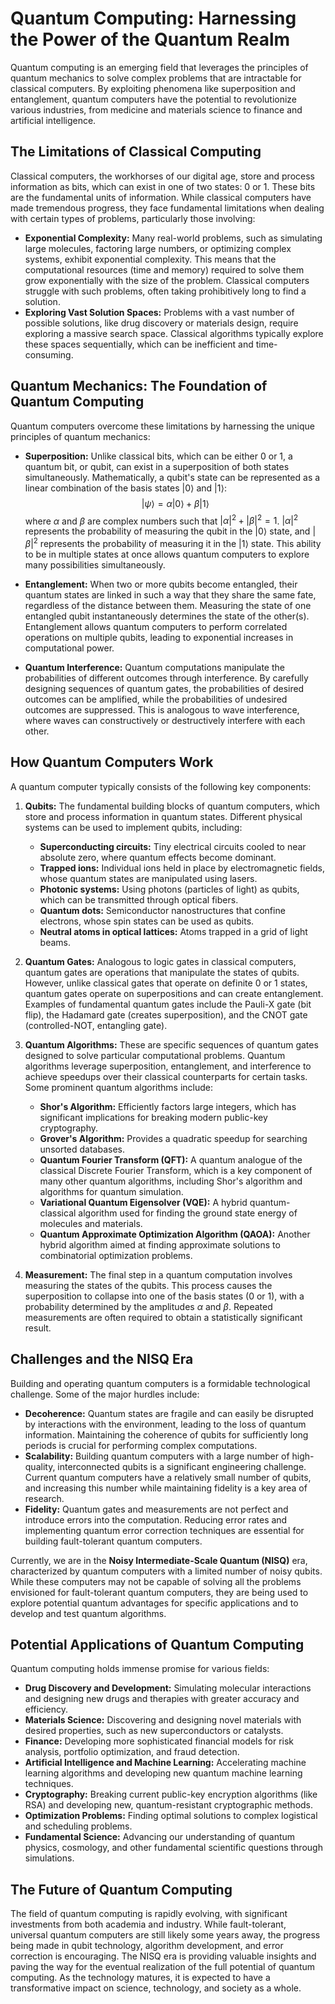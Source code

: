 # Quantum Computing: Harnessing the Power of the Quantum Realm

Quantum computing is an emerging field that leverages the principles of quantum mechanics to solve complex problems that are intractable for classical computers. By exploiting phenomena like superposition and entanglement, quantum computers have the potential to revolutionize various industries, from medicine and materials science to finance and artificial intelligence.

## The Limitations of Classical Computing

Classical computers, the workhorses of our digital age, store and process information as bits, which can exist in one of two states: 0 or 1. These bits are the fundamental units of information. While classical computers have made tremendous progress, they face fundamental limitations when dealing with certain types of problems, particularly those involving:

* **Exponential Complexity:** Many real-world problems, such as simulating large molecules, factoring large numbers, or optimizing complex systems, exhibit exponential complexity. This means that the computational resources (time and memory) required to solve them grow exponentially with the size of the problem. Classical computers struggle with such problems, often taking prohibitively long to find a solution.
* **Exploring Vast Solution Spaces:** Problems with a vast number of possible solutions, like drug discovery or materials design, require exploring a massive search space. Classical algorithms typically explore these spaces sequentially, which can be inefficient and time-consuming.

## Quantum Mechanics: The Foundation of Quantum Computing

Quantum computers overcome these limitations by harnessing the unique principles of quantum mechanics:

* **Superposition:** Unlike classical bits, which can be either 0 or 1, a quantum bit, or qubit, can exist in a superposition of both states simultaneously. Mathematically, a qubit's state can be represented as a linear combination of the basis states $|0\rangle$ and $|1\rangle$:
  $$|\psi\rangle = \alpha|0\rangle + \beta|1\rangle$$
  where $\alpha$ and $\beta$ are complex numbers such that $|\alpha|^2 + |\beta|^2 = 1$. $|\alpha|^2$ represents the probability of measuring the qubit in the $|0\rangle$ state, and $|\beta|^2$ represents the probability of measuring it in the $|1\rangle$ state. This ability to be in multiple states at once allows quantum computers to explore many possibilities simultaneously.

* **Entanglement:** When two or more qubits become entangled, their quantum states are linked in such a way that they share the same fate, regardless of the distance between them. Measuring the state of one entangled qubit instantaneously determines the state of the other(s). Entanglement allows quantum computers to perform correlated operations on multiple qubits, leading to exponential increases in computational power.

* **Quantum Interference:** Quantum computations manipulate the probabilities of different outcomes through interference. By carefully designing sequences of quantum gates, the probabilities of desired outcomes can be amplified, while the probabilities of undesired outcomes are suppressed. This is analogous to wave interference, where waves can constructively or destructively interfere with each other.

## How Quantum Computers Work

A quantum computer typically consists of the following key components:

1.  **Qubits:** The fundamental building blocks of quantum computers, which store and process information in quantum states. Different physical systems can be used to implement qubits, including:
    * **Superconducting circuits:** Tiny electrical circuits cooled to near absolute zero, where quantum effects become dominant.
    * **Trapped ions:** Individual ions held in place by electromagnetic fields, whose quantum states are manipulated using lasers.
    * **Photonic systems:** Using photons (particles of light) as qubits, which can be transmitted through optical fibers.
    * **Quantum dots:** Semiconductor nanostructures that confine electrons, whose spin states can be used as qubits.
    * **Neutral atoms in optical lattices:** Atoms trapped in a grid of light beams.

2.  **Quantum Gates:** Analogous to logic gates in classical computers, quantum gates are operations that manipulate the states of qubits. However, unlike classical gates that operate on definite 0 or 1 states, quantum gates operate on superpositions and can create entanglement. Examples of fundamental quantum gates include the Pauli-X gate (bit flip), the Hadamard gate (creates superposition), and the CNOT gate (controlled-NOT, entangling gate).

3.  **Quantum Algorithms:** These are specific sequences of quantum gates designed to solve particular computational problems. Quantum algorithms leverage superposition, entanglement, and interference to achieve speedups over their classical counterparts for certain tasks. Some prominent quantum algorithms include:
    * **Shor's Algorithm:** Efficiently factors large integers, which has significant implications for breaking modern public-key cryptography.
    * **Grover's Algorithm:** Provides a quadratic speedup for searching unsorted databases.
    * **Quantum Fourier Transform (QFT):** A quantum analogue of the classical Discrete Fourier Transform, which is a key component of many other quantum algorithms, including Shor's algorithm and algorithms for quantum simulation.
    * **Variational Quantum Eigensolver (VQE):** A hybrid quantum-classical algorithm used for finding the ground state energy of molecules and materials.
    * **Quantum Approximate Optimization Algorithm (QAOA):** Another hybrid algorithm aimed at finding approximate solutions to combinatorial optimization problems.

4.  **Measurement:** The final step in a quantum computation involves measuring the states of the qubits. This process causes the superposition to collapse into one of the basis states (0 or 1), with a probability determined by the amplitudes $\alpha$ and $\beta$. Repeated measurements are often required to obtain a statistically significant result.

## Challenges and the NISQ Era

Building and operating quantum computers is a formidable technological challenge. Some of the major hurdles include:

* **Decoherence:** Quantum states are fragile and can easily be disrupted by interactions with the environment, leading to the loss of quantum information. Maintaining the coherence of qubits for sufficiently long periods is crucial for performing complex computations.
* **Scalability:** Building quantum computers with a large number of high-quality, interconnected qubits is a significant engineering challenge. Current quantum computers have a relatively small number of qubits, and increasing this number while maintaining fidelity is a key area of research.
* **Fidelity:** Quantum gates and measurements are not perfect and introduce errors into the computation. Reducing error rates and implementing quantum error correction techniques are essential for building fault-tolerant quantum computers.

Currently, we are in the **Noisy Intermediate-Scale Quantum (NISQ)** era, characterized by quantum computers with a limited number of noisy qubits. While these computers may not be capable of solving all the problems envisioned for fault-tolerant quantum computers, they are being used to explore potential quantum advantages for specific applications and to develop and test quantum algorithms.

## Potential Applications of Quantum Computing

Quantum computing holds immense promise for various fields:

* **Drug Discovery and Development:** Simulating molecular interactions and designing new drugs and therapies with greater accuracy and efficiency.
* **Materials Science:** Discovering and designing novel materials with desired properties, such as new superconductors or catalysts.
* **Finance:** Developing more sophisticated financial models for risk analysis, portfolio optimization, and fraud detection.
* **Artificial Intelligence and Machine Learning:** Accelerating machine learning algorithms and developing new quantum machine learning techniques.
* **Cryptography:** Breaking current public-key encryption algorithms (like RSA) and developing new, quantum-resistant cryptographic methods.
* **Optimization Problems:** Finding optimal solutions to complex logistical and scheduling problems.
* **Fundamental Science:** Advancing our understanding of quantum physics, cosmology, and other fundamental scientific questions through simulations.

## The Future of Quantum Computing

The field of quantum computing is rapidly evolving, with significant investments from both academia and industry. While fault-tolerant, universal quantum computers are still likely some years away, the progress being made in qubit technology, algorithm development, and error correction is encouraging. The NISQ era is providing valuable insights and paving the way for the eventual realization of the full potential of quantum computing. As the technology matures, it is expected to have a transformative impact on science, technology, and society as a whole.